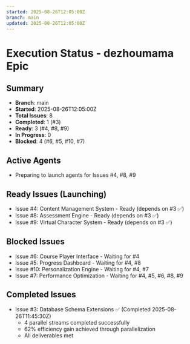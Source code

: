 ```yaml
---
started: 2025-08-26T12:05:00Z
branch: main
updated: 2025-08-26T12:05:00Z
---
```


# Execution Status - dezhoumama Epic

## Summary
- **Branch**: main
- **Started**: 2025-08-26T12:05:00Z
- **Total Issues**: 8
- **Completed**: 1 (#3)
- **Ready**: 3 (#4, #8, #9)
- **In Progress**: 0
- **Blocked**: 4 (#6, #5, #10, #7)

## Active Agents
- Preparing to launch agents for Issues #4, #8, #9

## Ready Issues (Launching)
- Issue #4: Content Management System - Ready (depends on #3 ✅)
- Issue #8: Assessment Engine - Ready (depends on #3 ✅)
- Issue #9: Virtual Character System - Ready (depends on #3 ✅)

## Blocked Issues
- Issue #6: Course Player Interface - Waiting for #4
- Issue #5: Progress Dashboard - Waiting for #4, #8
- Issue #10: Personalization Engine - Waiting for #4, #7
- Issue #7: Performance Optimization - Waiting for #4, #5, #6, #8, #9

## Completed Issues
- Issue #3: Database Schema Extensions ✅ (Completed 2025-08-26T11:45:30Z)
  - 4 parallel streams completed successfully
  - 62% efficiency gain achieved through parallelization
  - All deliverables met
